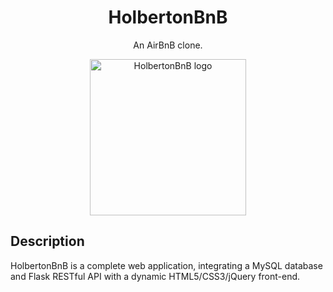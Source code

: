 <h1 align="center">HolbertonBnB</h1>
<p align="center">An AirBnB clone.</p>

<p align="center">
  <img src="https://github.com/bdbaraban/HolbertonBnB/blob/master/assets/hbnb-logo.png"
       alt="HolbertonBnB logo"
       width="250"
  >
</p>

## Description

HolbertonBnB is a complete web application, integrating a MySQL database and Flask RESTful API with a dynamic
HTML5/CSS3/jQuery front-end.
